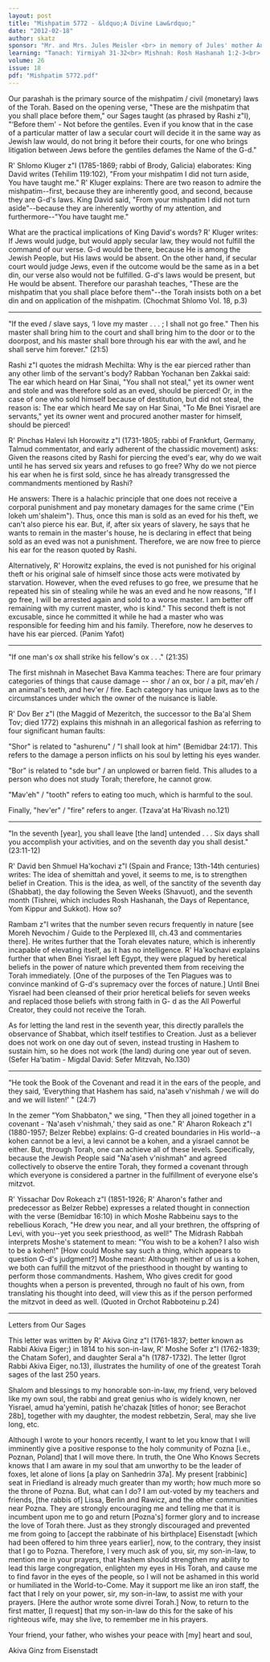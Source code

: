 ```yaml
---
layout: post
title: "Mishpatim 5772 - &ldquo;A Divine Law&rdquo;"
date: "2012-02-18"
author: skatz
sponsor: "Mr. and Mrs. Jules Meisler <br> in memory of Jules' mother Anne Meisler a\"h <br> and sister Gladys Citrino a\"h <br>&nbsp;&nbsp;&nbsp;<br>Elaine and Jerry Taragin <br> on the yahrzeits of <br> Mrs. Shirley Taragin a\"h, <br> Mr. Irving Rivkin a\"h, <br> and Mrs. Frances Rivkin a\"h <br>&nbsp;&nbsp;&nbsp;<br>Dr. and Mrs. Robert Klein <br> on the yahrzeit of his father, <br> Meyer ben Kalman (Milton Klein) a\"h"
learning: "Tanach: Yirmiyah 31-32<br> Mishnah: Rosh Hashanah 1:2-3<br> Daf Yomi (Bavli): Temurah 3<br> Daf Yomi (Yerushalmi): Shekalim 4<br> Halachah Yomit: Orach Chaim 11:10-12"
volume: 26
issue: 18
pdf: "Mishpatim 5772.pdf"
---
```


Our parashah is the primary source of the mishpatim / civil (monetary) laws of the Torah. Based on the opening verse, "These are the mishpatim that you shall place before them," our Sages taught (as phrased by Rashi z"l), "&lsquo;Before them' - Not before the gentiles. Even if you know that in the case of a particular matter of law a secular court will decide it in the same way as Jewish law would, do not bring it before their courts, for one who brings litigation between Jews before the gentiles defames the Name of the G-d."

R' Shlomo Kluger z"l (1785-1869; rabbi of Brody, Galicia) elaborates: King David writes (Tehilim 119:102), "From your mishpatim I did not turn aside, You have taught me." R' Kluger explains: There are two reason to admire the mishpatim--first, because they are inherently good, and second, because they are G-d's laws. King David said, "From your mishpatim I did not turn aside"--because they are inherently worthy of my attention, and furthermore--"You have taught me."

What are the practical implications of King David's words? R' Kluger writes: If Jews would judge, but would apply secular law, they would not fulfill the command of our verse. G-d would be there, because He is among the Jewish People, but His laws would be absent. On the other hand, if secular court would judge Jews, even if the outcome would be the same as in a bet din, our verse also would not be fulfilled. G-d's laws would be present, but He would be absent. Therefore our parashah teaches, "These are the mishpatim that you shall place before them"--the Torah insists both on a bet din and on application of the mishpatim. (Chochmat Shlomo Vol. 18, p.3)

********

"If the eved / slave says, &lsquo;I love my master . . . ; I shall not go free." Then his master shall bring him to the court and shall bring him to the door or to the doorpost, and his master shall bore through his ear with the awl, and he shall serve him forever." (21:5)

Rashi z"l quotes the midrash Mechilta: Why is the ear pierced rather than any other limb of the servant's body? Rabban Yochanan ben Zakkai said: The ear which heard on Har Sinai, "You shall not steal," yet its owner went and stole and was therefore sold as an eved, should be pierced! Or, in the case of one who sold himself because of destitution, but did not steal, the reason is: The ear which heard Me say on Har Sinai, "To Me Bnei Yisrael are servants," yet its owner went and procured another master for himself, should be pierced!

R' Pinchas Halevi Ish Horowitz z"l (1731-1805; rabbi of Frankfurt, Germany, Talmud commentator, and early adherent of the chassidic movement) asks: Given the reasons cited by Rashi for piercing the eved's ear, why do we wait until he has served six years and refuses to go free? Why do we not pierce his ear when he is first sold, since he has already transgressed the commandments mentioned by Rashi?

He answers: There is a halachic principle that one does not receive a corporal punishment and pay monetary damages for the same crime ("Ein lokeh um'shaleim"). Thus, once this man is sold as an eved for his theft, we can't also pierce his ear. But, if, after six years of slavery, he says that he wants to remain in the master's house, he is declaring in effect that being sold as an eved was not a punishment. Therefore, we are now free to pierce his ear for the reason quoted by Rashi.

Alternatively, R' Horowitz explains, the eved is not punished for his original theft or his original sale of himself since those acts were motivated by starvation. However, when the eved refuses to go free, we presume that he repeated his sin of stealing while he was an eved and he now reasons, "If I go free, I will be arrested again and sold to a worse master. I am better off remaining with my current master, who is kind." This second theft is not excusable, since he committed it while he had a master who was responsible for feeding him and his family. Therefore, now he deserves to have his ear pierced. (Panim Yafot)

********

"If one man's ox shall strike his fellow's ox . . ." (21:35)

The first mishnah in Masechet Bava Kamma teaches: There are four primary categories of things that cause damage -- shor / an ox, bor / a pit, mav'eh / an animal's teeth, and hev'er / fire. Each category has unique laws as to the circumstances under which the owner of the nuisance is liable.

R' Dov Ber z"l (the Maggid of Mezeritch, the successor to the Ba'al Shem Tov; died 1772) explains this mishnah in an allegorical fashion as referring to four significant human faults:

"Shor" is related to "ashurenu" / "I shall look at him" (Bemidbar 24:17). This refers to the damage a person inflicts on his soul by letting his eyes wander.

"Bor" is related to "sde bur" / an unplowed or barren field. This alludes to a person who does not study Torah; therefore, he cannot grow.

"Mav'eh" / "tooth" refers to eating too much, which is harmful to the soul.

Finally, "hev'er" / "fire" refers to anger. (Tzava'at Ha'Rivash no.121)

********

"In the seventh \[year\], you shall leave \[the land\] untended . . . Six days shall you accomplish your activities, and on the seventh day you shall desist." (23:11-12)

R' David ben Shmuel Ha'kochavi z"l (Spain and France; 13th-14th centuries) writes: The idea of shemittah and yovel, it seems to me, is to strengthen belief in Creation. This is the idea, as well, of the sanctity of the seventh day (Shabbat), the day following the Seven Weeks (Shavuot), and the seventh month (Tishrei, which includes Rosh Hashanah, the Days of Repentance, Yom Kippur and Sukkot). How so?

Rambam z"l writes that the number seven recurs frequently in nature \[see Moreh Nevochim / Guide to the Perplexed III, ch.43 and commentaries there\]. He writes further that the Torah elevates nature, which is inherently incapable of elevating itself, as it has no intelligence. R' Ha'kochavi explains further that when Bnei Yisrael left Egypt, they were plagued by heretical beliefs in the power of nature which prevented them from receiving the Torah immediately. \[One of the purposes of the Ten Plagues was to convince mankind of G-d's supremacy over the forces of nature.\] Until Bnei Yisrael had been cleansed of their prior heretical beliefs for seven weeks and replaced those beliefs with strong faith in G- d as the All Powerful Creator, they could not receive the Torah.

As for letting the land rest in the seventh year, this directly parallels the observance of Shabbat, which itself testifies to Creation. Just as a believer does not work on one day out of seven, instead trusting in Hashem to sustain him, so he does not work (the land) during one year out of seven. (Sefer Ha'batim - Migdal David: Sefer Mitzvah, No.130)

********

"He took the Book of the Covenant and read it in the ears of the people, and they said, &lsquo;Everything that Hashem has said, na'aseh v'nishmah / we will do and we will listen!' " (24:7)

In the zemer "Yom Shabbaton," we sing, "Then they all joined together in a covenant - &lsquo;Na'aseh v'nishmah,' they said as one." R' Aharon Rokeach z"l (1880-1957; Belzer Rebbe) explains: G-d created boundaries in His world--a kohen cannot be a levi, a levi cannot be a kohen, and a yisrael cannot be either. But, through Torah, one can achieve all of these levels. Specifically, because the Jewish People said "Na'aseh v'nishmah" and agreed collectively to observe the entire Torah, they formed a covenant through which everyone is considered a partner in the fulfillment of everyone else's mitzvot.

R' Yissachar Dov Rokeach z"l (1851-1926; R' Aharon's father and predecessor as Belzer Rebbe) expresses a related thought in connection with the verse (Bemidbar 16:10) in which Moshe Rabbeinu says to the rebellious Korach, "He drew you near, and all your brethren, the offspring of Levi, with you--yet you seek priesthood, as well!" The Midrash Rabbah interprets Moshe's statement to mean: "You wish to be a kohen? I also wish to be a kohen!" \[How could Moshe say such a thing, which appears to question G-d's judgment?\] Moshe meant: Although neither of us is a kohen, we both can fulfill the mitzvot of the priesthood in thought by wanting to perform those commandments. Hashem, Who gives credit for good thoughts when a person is prevented, through no fault of his own, from translating his thought into deed, will view this as if the person performed the mitzvot in deed as well. (Quoted in Orchot Rabboteinu p.24)

********

Letters from Our Sages

This letter was written by R' Akiva Ginz z"l (1761-1837; better known as Rabbi Akiva Eiger;) in 1814 to his son-in-law, R' Moshe Sofer z"l (1762-1839; the Chatam Sofer), and daughter Seral a"h (1787-1732). The letter (Igrot Rabbi Akiva Eiger, no.13), illustrates the humility of one of the greatest Torah sages of the last 250 years.

Shalom and blessings to my honorable son-in-law, my friend, very beloved like my own soul, the rabbi and great genius who is widely known, ner Yisrael, amud ha'yemini, patish he'chazak \[titles of honor; see Berachot 28b\], together with my daughter, the modest rebbetzin, Seral, may she live long, etc.

Although I wrote to your honors recently, I want to let you know that I will imminently give a positive response to the holy community of Pozna \[i.e., Poznan, Poland\] that I will move there. In truth, the One Who Knows Secrets knows that I am aware in my soul that am unworthy to be the leader of foxes, let alone of lions \[a play on Sanhedrin 37a\]. My present \[rabbinic\] seat in Friedland is already much greater than my worth; how much more so the throne of Pozna. But, what can I do? I am out-voted by my teachers and friends, \[the rabbis of\] Lissa, Berlin and Rawicz, and the other communities near Pozna. They are strongly encouraging me and telling me that it is incumbent upon me to go and return \[Pozna's\] former glory and to increase the love of Torah there. Just as they strongly discouraged and prevented me from going to \[accept the rabbinate of his birthplace\] Eisenstadt \[which had been offered to him three years earlier\], now, to the contrary, they insist that I go to Pozna. Therefore, I very much ask of you, sir, my son-in-law, to mention me in your prayers, that Hashem should strengthen my ability to lead this large congregation, enlighten my eyes in His Torah, and cause me to find favor in the eyes of the people, so I will not be ashamed in this world or humiliated in the World-to-Come. May it support me like an iron staff, the fact that I rely on your power, sir, my son-in-law, to assist me with your prayers. \[Here the author wrote some divrei Torah.\] Now, to return to the first matter, \[I request\] that my son-in-law do this for the sake of his righteous wife, may she live, to remember me in his prayers.

Your friend, your father, who wishes your peace with \[my\] heart and soul,

Akiva Ginz from Eisenstadt

